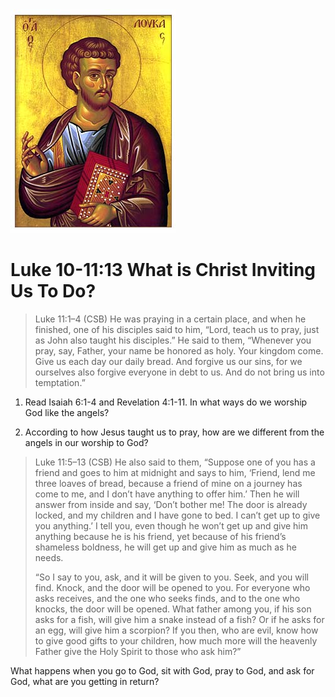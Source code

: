 <img class="intro-right" src="art-luke.jpg">

# Luke 10-11:13 What is Christ Inviting Us To Do?

>Luke 11:1–4 (CSB) He was praying in a certain place, and when he finished, one of his disciples said to him, “Lord, teach us to pray, just as John also taught his disciples.”  He said to them, “Whenever you pray, say, Father, your name be honored as holy. Your kingdom come.  Give us each day our daily bread.  And forgive us our sins, for we ourselves also forgive everyone in debt to us. And do not bring us into temptation.”

1. Read Isaiah 6:1-4 and Revelation 4:1-11. In what ways do we worship God like the angels?

2. According to how Jesus taught us to pray, how are we different from the angels in our worship to God?

>Luke 11:5–13 (CSB) He also said to them, “Suppose one of you has a friend and goes to him at midnight and says to him, ‘Friend, lend me three loaves of bread,  because a friend of mine on a journey has come to me, and I don’t have anything to offer him.’  Then he will answer from inside and say, ‘Don’t bother me! The door is already locked, and my children and I have gone to bed. I can’t get up to give you anything.’  I tell you, even though he won’t get up and give him anything because he is his friend, yet because of his friend’s shameless boldness, he will get up and give him as much as he needs.
>
>“So I say to you, ask, and it will be given to you. Seek, and you will find. Knock, and the door will be opened to you.  For everyone who asks receives, and the one who seeks finds, and to the one who knocks, the door will be opened.  What father among you, if his son asks for a fish, will give him a snake instead of a fish?  Or if he asks for an egg, will give him a scorpion?  If you then, who are evil, know how to give good gifts to your children, how much more will the heavenly Father give the Holy Spirit to those who ask him?”

What happens when you go to God, sit with God, pray to God, and ask for God, what are you getting in return?
